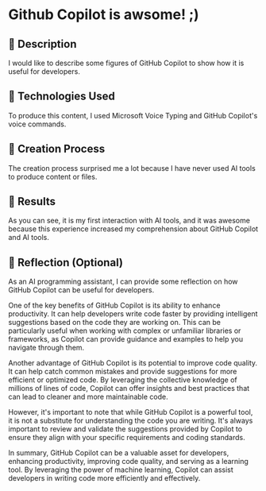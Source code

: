 # Github Copilot is awsome! ;)

## 📒 Description
I would like to describe some figures of GitHub Copilot to show how it is useful for developers.

## 🤖 Technologies Used
To produce this content, I used Microsoft Voice Typing and GitHub Copilot's voice commands.

## 🧐 Creation Process
The creation process surprised me a lot because I have never used AI tools to produce content or files.

## 🚀 Results
As you can see, it is my first interaction with AI tools, and it was awesome because this experience increased my comprehension about GitHub Copilot and AI tools.

## 💭 Reflection (Optional)
As an AI programming assistant, I can provide some reflection on how GitHub Copilot can be useful for developers.

One of the key benefits of GitHub Copilot is its ability to enhance productivity. It can help developers write code faster by providing intelligent suggestions based on the code they are working on. This can be particularly useful when working with complex or unfamiliar libraries or frameworks, as Copilot can provide guidance and examples to help you navigate through them.

Another advantage of GitHub Copilot is its potential to improve code quality. It can help catch common mistakes and provide suggestions for more efficient or optimized code. By leveraging the collective knowledge of millions of lines of code, Copilot can offer insights and best practices that can lead to cleaner and more maintainable code.

However, it's important to note that while GitHub Copilot is a powerful tool, it is not a substitute for understanding the code you are writing. It's always important to review and validate the suggestions provided by Copilot to ensure they align with your specific requirements and coding standards.

In summary, GitHub Copilot can be a valuable asset for developers, enhancing productivity, improving code quality, and serving as a learning tool. By leveraging the power of machine learning, Copilot can assist developers in writing code more efficiently and effectively.
